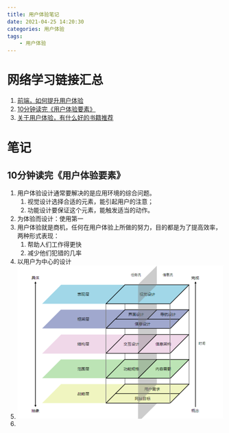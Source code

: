 ```yaml
---
title: 用户体验笔记
date: 2021-04-25 14:20:30
categories: 用户体验
tags:
    - 用户体验
---
```


# 网络学习链接汇总
1. [前端，如何提升用户体验](https://juejin.cn/post/6844903920037265415)
2. [10分钟读完《用户体验要素》](https://zhuanlan.zhihu.com/p/24479304)
3. [关于用户体验，有什么好的书籍推荐](https://www.zhihu.com/question/19674221)

# 笔记
## 10分钟读完《用户体验要素》
1. 用户体验设计通常要解决的是应用环境的综合问题。
   1. 视觉设计选择合适的元素，能引起用户的注意；
   2. 功能设计要保证这个元素，能触发适当的动作。
2. 为体验而设计：使用第一
3. 用户体验就是商机，任何在用户体验上所做的努力，目的都是为了提高效率，两种形式表现：
   1. 帮助人们工作得更快
   2. 减少他们犯错的几率
4. 以用户为中心的设计
5. ![体验要素](用户体验笔记/体验要素.png)
6. 
